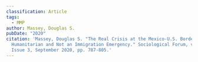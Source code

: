 ```yaml
---
classification: Article
tags:
  - MMP
author: Massey, Douglas S.
pubDate: "2020"
citation: 'Massey, Douglas S. "The Real Crisis at the Mexico‐U.S. Border: A
  Humanitarian and Not an Immigration Emergency." Sociological Forum, vol. 43,
  Issue 3, September 2020, pp. 787-805.'
---
```

